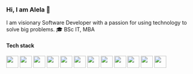 ### Hi, I am Alela 👋
I am visionary Software Developer with a passion for using technology to solve big problems.
:mortar_board: BSc IT, MBA

#### Tech stack

<!-- <img height="32" width="32" src="https://cdn.jsdelivr.net/npm/simple-icons@v8/icons/PostgreSQL.svg" /> -->
<img height="32" width="32" src="https://cdn.simpleicons.org/javascript" />  <img height="32" width="32" src="https://cdn.simpleicons.org/react" /> <img height="32" width="32" src="https://cdn.simpleicons.org/html5" /> <img height="32" width="32" src="https://cdn.simpleicons.org/css3" /> <img height="32" width="32" src="https://cdn.simpleicons.org/bootstrap" /> <img height="32" width="32" src="https://cdn.simpleicons.org/python" /> <img height="32" width="32" src="https://cdn.simpleicons.org/django" /> <img height="32" width="32" src="https://cdn.simpleicons.org/PostgreSQL" /> <img height="32" width="32" src="https://cdn.simpleicons.org/sqlite" /> <img height="32" width="32" src="https://cdn.simpleicons.org/ubuntu" /> <img height="32" width="32" src="https://cdn.simpleicons.org/nginx" /> <img height="32" width="32" src="https://cdn.simpleicons.org/git" />



<!-- <img src="https://img.shields.io/badge/JavaScript-323330?style=for-the-badge&logo=javascript&logoColor=F7DF1E"> <img src="https://img.shields.io/badge/React-20232A?style=for-the-badge&logo=react&logoColor=61DAFB"> <img src="https://img.shields.io/badge/Bootstrap-563D7C?style=for-the-badge&logo=bootstrap&logoColor=white" />

<img src="https://img.shields.io/badge/Python-FFD43B?style=for-the-badge&logo=python&logoColor=blue" > <img src="https://img.shields.io/badge/Django-092E20?style=for-the-badge&logo=django&logoColor=green" /> <img src="https://img.shields.io/badge/PostgreSQL-316192?style=for-the-badge&logo=postgresql&logoColor=white" /> <img src="https://img.shields.io/badge/SQLite-07405E?style=for-the-badge&logo=sqlite&logoColor=white" />
 -->




<!--
**dicksonosoo/dicksonosoo** is a ✨ _special_ ✨ repository because its `README.md` (this file) appears on your GitHub profile.

Here are some ideas to get you started:

- 🔭 I’m currently working on ...
- 🌱 I’m currently learning ...
- 👯 I’m looking to collaborate on ...
- 🤔 I’m looking for help with ...
- 💬 Ask me about ...
- 📫 How to reach me: ...
- 😄 Pronouns: ...
- ⚡ Fun fact: ...
-->
